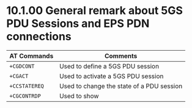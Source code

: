 # 10.1.00 General remark about 5GS PDU Sessions and EPS PDN connections
| AT Commands   | Comments                                  |
| :------------ | ----------------------------------------- |
| `+CGDCONT`    | Used to define a 5GS PDU session          |
| `+CGACT`      | Used to activate a 5GS PDU session        |
| `+CCSTATEREQ` | Used to change the state of a PDU session |
| `+CGCONTRDP`  | Used to show                              |
